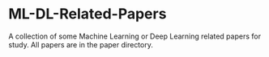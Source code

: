 # ML-DL-Related-Papers

A collection of some Machine Learning or Deep Learning related papers for study.
All papers are in the paper directory.

